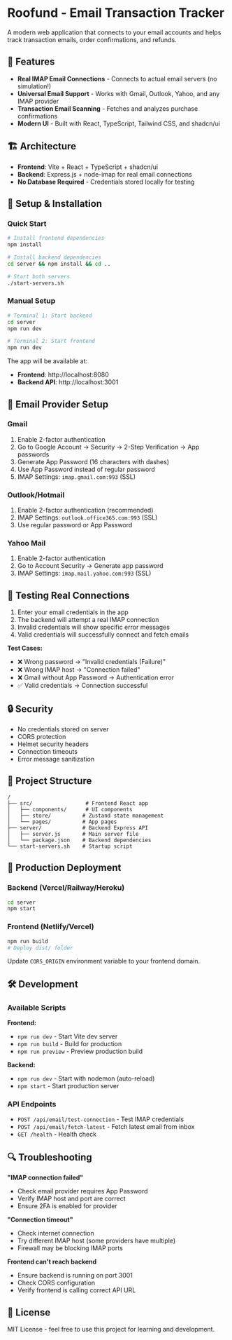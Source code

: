 # Roofund - Email Transaction Tracker

A modern web application that connects to your email accounts and helps track transaction emails, order confirmations, and refunds.

## 🚀 Features

- **Real IMAP Email Connections** - Connects to actual email servers (no simulation!)
- **Universal Email Support** - Works with Gmail, Outlook, Yahoo, and any IMAP provider
- **Transaction Email Scanning** - Fetches and analyzes purchase confirmations
- **Modern UI** - Built with React, TypeScript, Tailwind CSS, and shadcn/ui

## 🏗️ Architecture

- **Frontend**: Vite + React + TypeScript + shadcn/ui
- **Backend**: Express.js + node-imap for real email connections
- **No Database Required** - Credentials stored locally for testing

## 🔧 Setup & Installation

### Quick Start
```bash
# Install frontend dependencies
npm install

# Install backend dependencies  
cd server && npm install && cd ..

# Start both servers
./start-servers.sh
```

### Manual Setup
```bash
# Terminal 1: Start backend
cd server
npm run dev

# Terminal 2: Start frontend
npm run dev
```

The app will be available at:
- **Frontend**: http://localhost:8080
- **Backend API**: http://localhost:3001

## 📧 Email Provider Setup

### Gmail
1. Enable 2-factor authentication
2. Go to Google Account → Security → 2-Step Verification → App passwords
3. Generate App Password (16 characters with dashes)
4. Use App Password instead of regular password
5. IMAP Settings: `imap.gmail.com:993` (SSL)

### Outlook/Hotmail  
1. Enable 2-factor authentication (recommended)
2. IMAP Settings: `outlook.office365.com:993` (SSL)
3. Use regular password or App Password

### Yahoo Mail
1. Enable 2-factor authentication
2. Go to Account Security → Generate app password
3. IMAP Settings: `imap.mail.yahoo.com:993` (SSL)

## 🧪 Testing Real Connections

1. Enter your email credentials in the app
2. The backend will attempt a real IMAP connection
3. Invalid credentials will show specific error messages
4. Valid credentials will successfully connect and fetch emails

**Test Cases:**
- ❌ Wrong password → "Invalid credentials (Failure)"
- ❌ Wrong IMAP host → "Connection failed"  
- ❌ Gmail without App Password → Authentication error
- ✅ Valid credentials → Connection successful

## 🔒 Security

- No credentials stored on server
- CORS protection
- Helmet security headers
- Connection timeouts
- Error message sanitization

## 📁 Project Structure

```
/
├── src/                 # Frontend React app
│   ├── components/      # UI components
│   ├── store/          # Zustand state management
│   └── pages/          # App pages
├── server/             # Backend Express API
│   ├── server.js       # Main server file
│   └── package.json    # Backend dependencies
└── start-servers.sh    # Startup script
```

## 🚀 Production Deployment

### Backend (Vercel/Railway/Heroku)
```bash
cd server
npm start
```

### Frontend (Netlify/Vercel)
```bash
npm run build
# Deploy dist/ folder
```

Update `CORS_ORIGIN` environment variable to your frontend domain.

## 🛠️ Development

### Available Scripts

**Frontend:**
- `npm run dev` - Start Vite dev server
- `npm run build` - Build for production
- `npm run preview` - Preview production build

**Backend:**
- `npm run dev` - Start with nodemon (auto-reload)
- `npm start` - Start production server

### API Endpoints

- `POST /api/email/test-connection` - Test IMAP credentials
- `POST /api/email/fetch-latest` - Fetch latest email from inbox
- `GET /health` - Health check

## 🔍 Troubleshooting

**"IMAP connection failed"**
- Check email provider requires App Password
- Verify IMAP host and port are correct
- Ensure 2FA is enabled for provider

**"Connection timeout"**
- Check internet connection
- Try different IMAP host (some providers have multiple)
- Firewall may be blocking IMAP ports

**Frontend can't reach backend**
- Ensure backend is running on port 3001
- Check CORS configuration
- Verify frontend is calling correct API URL

## 📄 License

MIT License - feel free to use this project for learning and development.